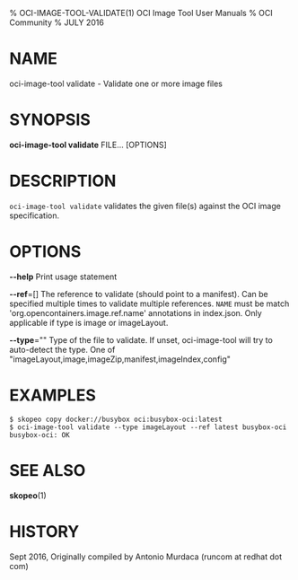 % OCI-IMAGE-TOOL-VALIDATE(1) OCI Image Tool User Manuals
% OCI Community
% JULY 2016
# NAME
oci-image-tool validate \- Validate one or more image files

# SYNOPSIS
**oci-image-tool validate** FILE... [OPTIONS]

# DESCRIPTION
`oci-image-tool validate` validates the given file(s) against the OCI image specification.


# OPTIONS
**--help**
  Print usage statement

**--ref**=[]
  The reference to validate (should point to a manifest).
  Can be specified multiple times to validate multiple references.
  `NAME` must be match 'org.opencontainers.image.ref.name' annotations in index.json.
  Only applicable if type is image or imageLayout.

**--type**=""
  Type of the file to validate. If unset, oci-image-tool will try to auto-detect the type. One of "imageLayout,image,imageZip,manifest,imageIndex,config"

# EXAMPLES
```
$ skopeo copy docker://busybox oci:busybox-oci:latest
$ oci-image-tool validate --type imageLayout --ref latest busybox-oci
busybox-oci: OK
```

# SEE ALSO
**skopeo**(1)

# HISTORY
Sept 2016, Originally compiled by Antonio Murdaca (runcom at redhat dot com)
